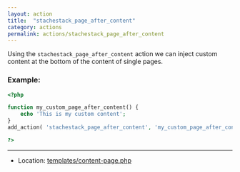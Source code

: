 ```yaml
---
layout: action
title:  "stachestack_page_after_content"
category: actions
permalink: actions/stachestack_page_after_content
---
```


Using the `stachestack_page_after_content` action we can inject custom content at the bottom of the content of single pages.

### Example:

```php
<?php

function my_custom_page_after_content() {
	echo 'This is my custom content';
}
add_action( 'stachestack_page_after_content', 'my_custom_page_after_content' );

?>
```

<hr>

* Location: [templates/content-page.php](https://github.com/StacheStack/StacheStack/blob/master/templates/content-page.php)